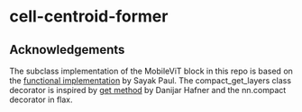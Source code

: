 # cell-centroid-former

## Acknowledgements
The subclass implementation of the MobileViT block in this repo is based on the [functional implementation](https://keras.io/examples/vision/mobilevit) by Sayak Paul.
The compact_get_layers class decorator is inspired by [get method](https://danijar.com/structuring-models) by Danijar Hafner and the nn.compact decorator in flax.